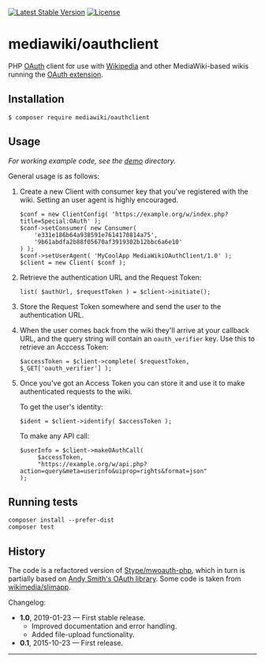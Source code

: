 [![Latest Stable Version]](https://packagist.org/packages/mediawiki/oauthclient)
[![License]](https://github.com/wikimedia/mediawiki-oauthclient-php/blob/master/COPYING)

mediawiki/oauthclient
=====================

PHP [OAuth][] client for use with [Wikipedia][] and other MediaWiki-based
wikis running the [OAuth extension][].


Installation
------------

    $ composer require mediawiki/oauthclient


Usage
-----

*For working example code, see the [demo](demo/) directory.*

General usage is as follows:

1. Create a new Client with consumer key that you've registered with the wiki. Setting an user agent is highly encouraged.

       $conf = new ClientConfig( 'https://example.org/w/index.php?title=Special:OAuth' );
       $conf->setConsumer( new Consumer(
           'e331e186b64a938591e7614170814a75',
           '9b61abdfa2b88f05670af3919302b12bbc6a6e10'
       ) );
       $conf->setUserAgent( 'MyCoolApp MediaWikiOAuthClient/1.0' );
       $client = new Client( $conf );

2. Retrieve the authentication URL and the Request Token:

       list( $authUrl, $requestToken ) = $client->initiate();

3. Store the Request Token somewhere and send the user to the authentication URL.

4. When the user comes back from the wiki they'll arrive at your callback URL,
   and the query string will contain an `oauth_verifier` key.
   Use this to retrieve an Acccess Token:

       $accessToken = $client->complete( $requestToken,  $_GET['oauth_verifier'] );

5. Once you've got an Access Token you can store it
   and use it to make authenticated requests to the wiki.

   To get the user's identity:

       $ident = $client->identify( $accessToken );

   To make any API call:

       $userInfo = $client->makeOAuthCall(
            $accessToken,
            "https://example.org/w/api.php?action=query&meta=userinfo&uiprop=rights&format=json"
       );


Running tests
-------------

    composer install --prefer-dist
    composer test


History
-------
The code is a refactored version of [Stype/mwoauth-php][], which in turn is
partially based on [Andy Smith's OAuth library][]. Some code is taken from
[wikimedia/slimapp][].

Changelog:

* **1.0**, 2019-01-23 — First stable release.
  - Improved documentation and error handling.
  - Added file-upload functionality.
* **0.1**, 2015-10-23 — First release.

---
[OAuth]: https://en.wikipedia.org/wiki/OAuth
[Wikipedia]: https://www.wikipedia.org
[OAuth extension]: https://www.mediawiki.org/wiki/Extension:OAuth
[Stype/mwoauth-php]: https://github.com/Stype/mwoauth-php
[Andy Smith's OAuth library]: https://code.google.com/p/oauth/
[wikimedia/slimapp]: https://github.com/wikimedia/wikimedia-slimapp
[Latest Stable Version]: https://img.shields.io/packagist/v/mediawiki/oauthclient.svg?style=flat
[License]: https://img.shields.io/packagist/l/mediawiki/oauthclient.svg?style=flat
